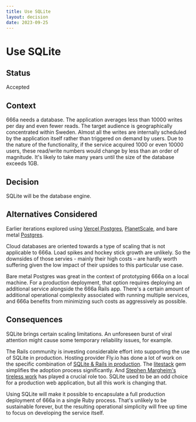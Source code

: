 ```yaml
---
title: Use SQLite
layout: decision
date: 2023-09-25
---
```


# Use SQLite

## Status

Accepted

## Context

666a needs a database. The application averages less than 10000 writes per day and even fewer reads. The target audience is geographically concentrated within Sweden. Almost all the writes are internally scheduled by the application itself rather than triggered on demand by users. Due to the nature of the functionality, if the service acquired 1000 or even 10000 users, these read/write numbers would change by less than an order of magnitude. It's likely to take many years until the size of the database exceeds 1GB.

## Decision

SQLite will be the database engine.

## Alternatives Considered

Earlier iterations explored using [Vercel Postgres](https://vercel.com/docs/storage/vercel-postgres), [PlanetScale](https://planetscale.com/), and bare metal [Postgres](https://www.postgresql.org/).

Cloud databases are oriented towards a type of scaling that is not applicable to 666a. Load spikes and hockey stick growth are unlikely. So the downsides of those servies - mainly their high costs – are hardly worth suffering given the low impact of their upsides to this particular use case.

Bare metal Postgres was great in the context of prototyping 666a on a local machine. For a production deployment, that option requires deploying an additional service alongside the 666a Rails app. There's a certain amount of additional operational complexity associated with running multiple services, and 666a benefits from minimizing such costs as aggressively as possible.

## Consequences

SQLite brings certain scaling limitations. An unforeseen burst of viral attention might cause some temporary reliability issues, for example.

The Rails community is investing considerable effort into supporting the use of SQLite in production. Hosting provider Fly.io has done a lot of work on the specific combination of [SQLite & Rails in production](https://fly.io/ruby-dispatch/sqlite-and-rails-in-production/). The [litestack](https://github.com/oldmoe/litestack) gem simplifies the adoption process significantly. And [Stephen Margheim's tireless work](https://fractaledmind.github.io/2023/12/23/rubyconftw/) has played a crucial role too. SQLite used to be an odd choice for a production web application, but all this work is changing that.

Using SQLite will make it possible to encapsulate a full production deployment of 666a in a single Ruby process. That's unlikely to be sustainable forever, but the resulting operational simplicity will free up time to focus on developing the service itself.